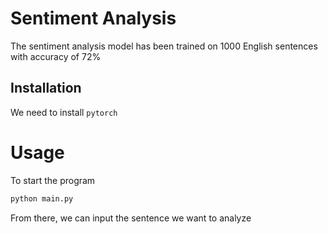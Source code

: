 # Sentiment Analysis

The sentiment analysis model has been trained on 1000 English sentences with accuracy of 72%

## Installation

We need to install `pytorch` 

# Usage
To start the program
```python
python main.py
```

From there, we can input the sentence we want to analyze